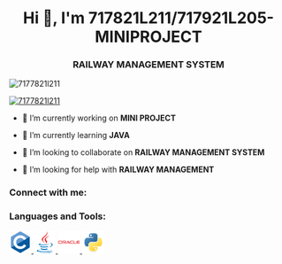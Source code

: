 <h1 align="center">Hi 👋, I'm 717821L211/717921L205-MINIPROJECT</h1>
<h3 align="center">RAILWAY MANAGEMENT SYSTEM</h3>

<p align="left"> <img src="https://komarev.com/ghpvc/?username=7177821l211&label=Profile%20views&color=0e75b6&style=flat" alt="7177821l211" /> </p>

<p align="left"> <a href="https://github.com/ryo-ma/github-profile-trophy"><img src="https://github-profile-trophy.vercel.app/?username=7177821l211" alt="7177821l211" /></a> </p>

- 🔭 I’m currently working on **MINI PROJECT**

- 🌱 I’m currently learning **JAVA**

- 👯 I’m looking to collaborate on **RAILWAY MANAGEMENT SYSTEM**

- 🤝 I’m looking for help with **RAILWAY MANAGEMENT**

<h3 align="left">Connect with me:</h3>
<p align="left">
</p>

<h3 align="left">Languages and Tools:</h3>
<p align="left"> <a href="https://www.cprogramming.com/" target="_blank" rel="noreferrer"> <img src="https://raw.githubusercontent.com/devicons/devicon/master/icons/c/c-original.svg" alt="c" width="40" height="40"/> </a> <a href="https://www.java.com" target="_blank" rel="noreferrer"> <img src="https://raw.githubusercontent.com/devicons/devicon/master/icons/java/java-original.svg" alt="java" width="40" height="40"/> </a> <a href="https://www.oracle.com/" target="_blank" rel="noreferrer"> <img src="https://raw.githubusercontent.com/devicons/devicon/master/icons/oracle/oracle-original.svg" alt="oracle" width="40" height="40"/> </a> <a href="https://www.python.org" target="_blank" rel="noreferrer"> <img src="https://raw.githubusercontent.com/devicons/devicon/master/icons/python/python-original.svg" alt="python" width="40" height="40"/> </a> </p>
